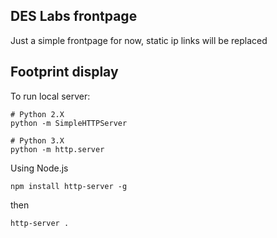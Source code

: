 ## DES Labs frontpage

Just a simple frontpage for now, static ip links will be replaced

## Footprint display

To run local server:

    # Python 2.X
    python -m SimpleHTTPServer

    # Python 3.X
    python -m http.server

Using Node.js

    npm install http-server -g

then

    http-server .
